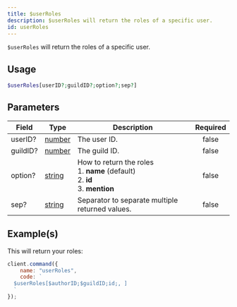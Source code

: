 ```yaml
---
title: $userRoles
description: $userRoles will return the roles of a specific user.
id: userRoles
---
```


`$userRoles` will return the roles of a specific user.

## Usage

```php
$userRoles[userID?;guildID?;option?;sep?]
```

## Parameters

| Field    | Type                                                                                              | Description                                                                                 | Required |
| -------- | ------------------------------------------------------------------------------------------------- | ------------------------------------------------------------------------------------------- | :------: |
| userID?  | [number](https://developer.mozilla.org/en-US/docs/Web/JavaScript/Reference/Global_Objects/Number) | The user ID.                                                                                |  false   |
| guildID? | [number](https://developer.mozilla.org/en-US/docs/Web/JavaScript/Reference/Global_Objects/Number) | The guild ID.                                                                               |  false   |
| option?  | [string](https://developer.mozilla.org/en-US/docs/Web/JavaScript/Reference/Global_Objects/String) | How to return the roles <br /> 1. **name** (default) <br /> 2. **id** <br /> 3. **mention** |  false   |
| sep?     | [string](https://developer.mozilla.org/en-US/docs/Web/JavaScript/Reference/Global_Objects/String) | Separator to separate multiple returned values.                                             |  false   |

## Example(s)

This will return your roles:

```javascript
client.command({
    name: "userRoles",
    code: `
  $userRoles[$authorID;$guildID;id;, ]
  `
});
```
